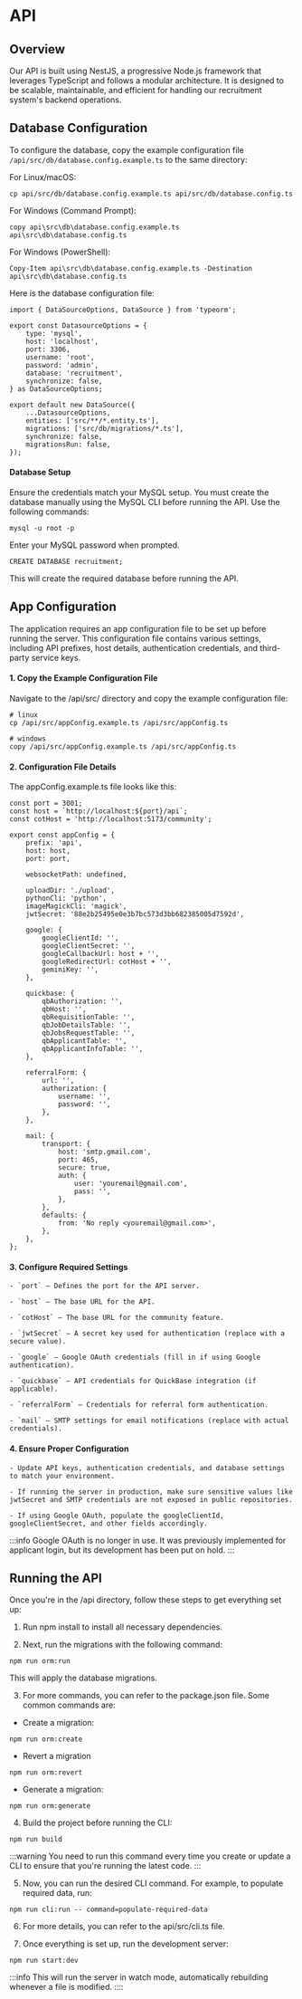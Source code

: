 # API

## Overview

Our API is built using NestJS, a progressive Node.js framework that leverages TypeScript and follows a modular architecture. It is designed to be scalable, maintainable, and efficient for handling our recruitment system's backend operations.

## Database Configuration

To configure the database, copy the example configuration file `/api/src/db/database.config.example.ts` to the same directory:

For Linux/macOS:

```
cp api/src/db/database.config.example.ts api/src/db/database.config.ts
```

For Windows (Command Prompt):

```
copy api\src\db\database.config.example.ts api\src\db\database.config.ts
```

For Windows (PowerShell):

```
Copy-Item api\src\db\database.config.example.ts -Destination api\src\db\database.config.ts
```

Here is the database configuration file:

```
import { DataSourceOptions, DataSource } from 'typeorm';

export const DatasourceOptions = {
    type: 'mysql',
    host: 'localhost',
    port: 3306,
    username: 'root',
    password: 'admin',
    database: 'recruitment',
    synchronize: false,
} as DataSourceOptions;

export default new DataSource({
    ...DatasourceOptions,
    entities: ['src/**/*.entity.ts'],
    migrations: ['src/db/migrations/*.ts'],
    synchronize: false,
    migrationsRun: false,
});
```

#### Database Setup

Ensure the credentials match your MySQL setup. You must create the database manually using the MySQL CLI before running the API. Use the following commands:

```
mysql -u root -p
```

Enter your MySQL password when prompted.

```
CREATE DATABASE recruitment;
```

This will create the required database before running the API.

## App Configuration

The application requires an app configuration file to be set up before running the server. This configuration file contains various settings, including API prefixes, host details, authentication credentials, and third-party service keys.

#### 1. Copy the Example Configuration File

Navigate to the /api/src/ directory and copy the example configuration file:

```
# linux
cp /api/src/appConfig.example.ts /api/src/appConfig.ts

# windows
copy /api/src/appConfig.example.ts /api/src/appConfig.ts
```

#### 2. Configuration File Details

The appConfig.example.ts file looks like this:

```
const port = 3001;
const host = `http://localhost:${port}/api`;
const cotHost = 'http://localhost:5173/community';

export const appConfig = {
    prefix: 'api',
    host: host,
    port: port,

    websocketPath: undefined,

    uploadDir: './upload',
    pythonCli: 'python',
    imageMagickCli: 'magick',
    jwtSecret: '88e2b25495e0e3b7bc573d3bb682385005d7592d',

    google: {
        googleClientId: '',
        googleClientSecret: '',
        googleCallbackUrl: host + '',
        googleRedirectUrl: cotHost + '',
        geminiKey: '',
    },

    quickbase: {
        qbAuthorization: '',
        qbHost: '',
        qbRequisitionTable: '',
        qbJobDetailsTable: '',
        qbJobsRequestTable: '',
        qbApplicantTable: '',
        qbApplicantInfoTable: '',
    },

    referralForm: {
        url: '',
        authorization: {
            username: '',
            password: '',
        },
    },

    mail: {
        transport: {
            host: 'smtp.gmail.com',
            port: 465,
            secure: true,
            auth: {
                user: 'youremail@gmail.com',
                pass: '',
            },
        },
        defaults: {
            from: 'No reply <youremail@gmail.com>',
        },
    },
};
```

#### 3. Configure Required Settings

    - `port` – Defines the port for the API server.

    - `host` – The base URL for the API.

    - `cotHost` – The base URL for the community feature.

    - `jwtSecret` – A secret key used for authentication (replace with a secure value).

    - `google` – Google OAuth credentials (fill in if using Google authentication).

    - `quickbase` – API credentials for QuickBase integration (if applicable).

    - `referralForm` – Credentials for referral form authentication.

    - `mail` – SMTP settings for email notifications (replace with actual credentials).

#### 4. Ensure Proper Configuration

    - Update API keys, authentication credentials, and database settings to match your environment.

    - If running the server in production, make sure sensitive values like jwtSecret and SMTP credentials are not exposed in public repositories.

    - If using Google OAuth, populate the googleClientId, googleClientSecret, and other fields accordingly.

:::info
Google OAuth is no longer in use. It was previously implemented for applicant login, but its development has been put on hold.
:::

## Running the API

Once you're in the /api directory, follow these steps to get everything set up:

1. Run npm install to install all necessary dependencies.

2. Next, run the migrations with the following command:

```
npm run orm:run
```

This will apply the database migrations.

3. For more commands, you can refer to the package.json file. Some common commands are:

-   Create a migration:

```
npm run orm:create
```

-   Revert a migration

```
npm run orm:revert
```

-   Generate a migration:

```
npm run orm:generate
```

4. Build the project before running the CLI:

```
npm run build
```

:::warning
You need to run this command every time you create or update a CLI to ensure that you're running the latest code.
:::

5. Now, you can run the desired CLI command. For example, to populate required data, run:

```
npm run cli:run -- command=populate-required-data
```

6. For more details, you can refer to the api/src/cli.ts file.

7. Once everything is set up, run the development server:

```
npm run start:dev
```

:::info
This will run the server in watch mode, automatically rebuilding whenever a file is modified.
::::
